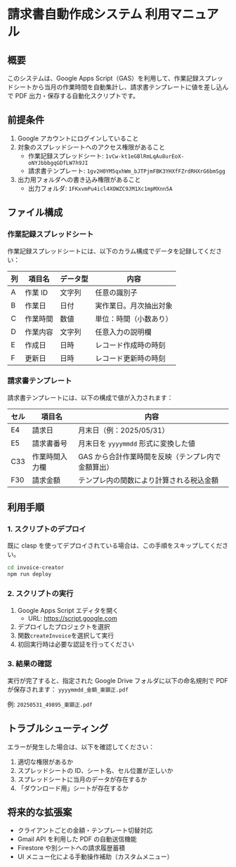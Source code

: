 # 請求書自動作成システム 利用マニュアル

## 概要

このシステムは、Google Apps Script（GAS）を利用して、作業記録スプレッドシートから当月の作業時間を自動集計し、請求書テンプレートに値を差し込んで PDF 出力・保存する自動化スクリプトです。

## 前提条件

1. Google アカウントにログインしていること
2. 対象のスプレッドシートへのアクセス権限があること
   - 作業記録スプレッドシート: `1vCw-kt1eGBlRmLqAu8urEoX-oNYJbbbgqGDfLW7h9JI`
   - 請求書テンプレート: `1gv2H0YM5qxhWm_bJTPjmFBK3YHXfFZrdRHXrG6bmSgg`
3. 出力用フォルダへの書き込み権限があること
   - 出力フォルダ: `1FKxvmPu4icl4XOWZC9JM1Xc1mpMXnn5A`

## ファイル構成

### 作業記録スプレッドシート

作業記録スプレッドシートには、以下のカラム構成でデータを記録してください：

| 列  | 項目名   | データ型 | 内容                   |
| --- | -------- | -------- | ---------------------- |
| A   | 作業 ID  | 文字列   | 任意の識別子           |
| B   | 作業日   | 日付     | 実作業日。月次抽出対象 |
| C   | 作業時間 | 数値     | 単位：時間（小数あり） |
| D   | 作業内容 | 文字列   | 任意入力の説明欄       |
| E   | 作成日   | 日時     | レコード作成時の時刻   |
| F   | 更新日   | 日時     | レコード更新時の時刻   |

### 請求書テンプレート

請求書テンプレートには、以下の構成で値が入力されます：

| セル | 項目名         | 内容                                               |
| ---- | -------------- | -------------------------------------------------- |
| E4   | 請求日         | 月末日（例：2025/05/31）                           |
| E5   | 請求書番号     | 月末日を `yyyymmdd` 形式に変換した値               |
| C33  | 作業時間入力欄 | GAS から合計作業時間を反映（テンプレ内で金額算出） |
| F30  | 請求金額       | テンプレ内の関数により計算される税込金額           |

## 利用手順

### 1. スクリプトのデプロイ

既に clasp を使ってデプロイされている場合は、この手順をスキップしてください。

```bash
cd invoice-creator
npm run deploy
```

### 2. スクリプトの実行

1. Google Apps Script エディタを開く
   - URL: https://script.google.com
2. デプロイしたプロジェクトを選択
3. 関数`createInvoice`を選択して実行
4. 初回実行時は必要な認証を行ってください

### 3. 結果の確認

実行が完了すると、指定された Google Drive フォルダに以下の命名規則で PDF が保存されます：
`yyyymmdd_金額_東顕正.pdf`

例: `20250531_49895_東顕正.pdf`

## トラブルシューティング

エラーが発生した場合は、以下を確認してください：

1. 適切な権限があるか
2. スプレッドシートの ID、シート名、セル位置が正しいか
3. スプレッドシートに当月のデータが存在するか
4. 「ダウンロード用」シートが存在するか

## 将来的な拡張案

- クライアントごとの金額・テンプレート切替対応
- Gmail API を利用した PDF の自動送信機能
- Firestore や別シートへの請求履歴蓄積
- UI メニュー化による手動操作補助（カスタムメニュー）
